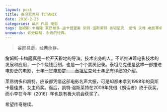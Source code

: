 ```yaml
---
layout: post
title: 泰坦尼克号 TITANIC
date: 2016-2-23
categories: WLR 作品 电影
tags: 詹姆斯·卡梅隆 莱昂纳多·迪卡普里奥 凯特·温斯莱特 泰坦尼克  爱情 灾难 电影革命
onewords: 影史巨制，永远的经典。
---
```

> 容颜易逝，经典永存。

詹姆斯·卡梅隆真是一位开天辟地的导演。技术出身的人，不断推进着电影技术的发展和应用，一个个烧钱巨制，也是一个个票房纪录。泰坦尼克便是这样一部推进电影史的电影，[十年一觉电影梦——泰坦尼克号十年记](http://movie.douban.com/review/1729154/)有详细的介绍。

莱昂纳多和凯特，应该都凭借这部电影名声大振，可是却都未拿到1998年的奥斯卡最佳男、女主角奖。而后，凯特·温斯莱特在2009年凭借《朗读者》终于获奖，而小李在今年（2016）年也是有极大机会获奖了。

希望传奇继续。